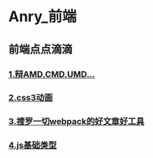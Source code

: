 # Anry_前端
## 前端点点滴滴
### [1.辩AMD,CMD,UMD...](../../issues/1)
### [2.css3动画](../../issues/2)
### [3.搜罗一切webpack的好文章好工具](https://github.com/webpack-china/awesome-webpack-cn)
### [4.js基础类型](../../issues/6)
